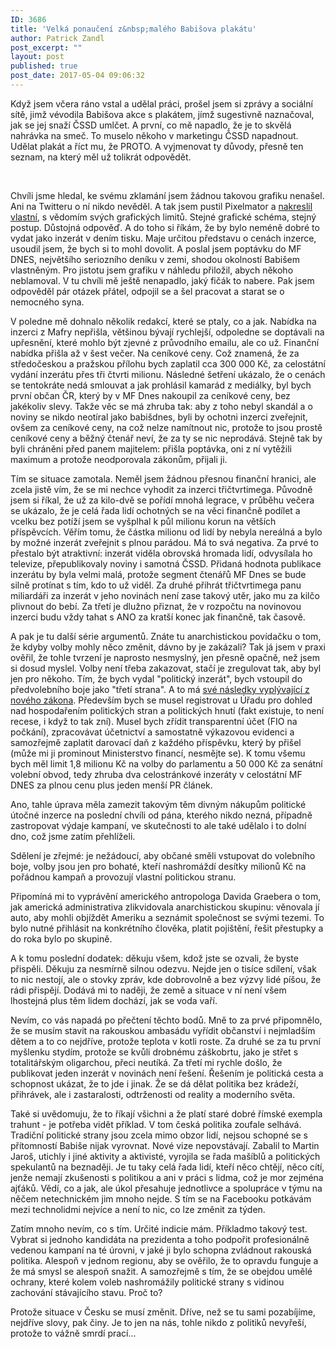 ```yaml
---
ID: 3686
title: 'Velká ponaučení z&nbsp;malého Babišova plakátu'
author: Patrick Zandl
post_excerpt: ""
layout: post
published: true
post_date: 2017-05-04 09:06:32
---
```

<p>Když jsem včera ráno vstal a udělal práci, prošel jsem si zprávy a sociální sítě, jimž vévodila Babišova akce s plakátem, jímž sugestivně naznačoval, jak se jej snaží ČSSD umlčet. A první, co mě napadlo, že je to skvělá nahrávka na smeč. To muselo někoho v marketingu ČSSD napadnout. Udělat plakát a říct mu, že PROTO. A vyjmenovat ty důvody, přesně ten seznam, na který měl už tolikrát odpovědět.</p>


<!--more-->

<p> </p>

<p>Chvíli jsme hledal, ke svému zklamání jsem žádnou takovou grafiku nenašel. Ani na Twitteru o ní nikdo nevěděl. A tak jsem pustil Pixelmator a <a href="https://www.marigold.cz/item/proc-ano-pak-bude-lip">nakreslil vlastní</a>, s vědomím svých grafických limitů. Stejné grafické schéma, stejný postup. Důstojná odpověď. A do toho si říkám, že by bylo neméně dobré to vydat jako inzerát v dením tisku. Maje určitou představu o cenách inzerce, usoudil jsem, že bych si to mohl dovolit. A poslal jsem poptávku do MF DNES, největšího seriozního deníku v zemi, shodou okolností Babišem vlastněným. Pro jistotu jsem grafiku v náhledu přiložil, abych někoho neblamoval. V tu chvíli mě ještě nenapadlo, jaký fičák to nabere. Pak jsem odpověděl pár otázek přátel, odpojil se a šel pracovat a starat se o nemocného syna.</p>

<p>V poledne mě dohnalo několik redakcí, které se ptaly, co a jak. Nabídka na inzerci z Mafry nepřišla, většinou bývají rychlejší, odpoledne se doptávali na upřesnění, které mohlo být zjevné z průvodního emailu, ale co už. Finanční nabídka přišla až v šest večer. Na ceníkové ceny. Což znamená, že za středočeskou a pražskou přílohu bych zaplatil cca 300 000 Kč, za celostátní vydání inzerátu přes tři čtvrti milionu. Následné šetření ukázalo, že o cenách se tentokráte nedá smlouvat a jak prohlásil kamarád z mediálky, byl bych první občan ČR, který by v MF Dnes nakoupil za ceníkové ceny, bez jakékoliv slevy. Takže věc se má zhruba tak: aby z toho nebyl skandál a o noviny se nikdo neotíral jako babišdnes, byli by ochotni inzerci zveřejnit, ovšem za ceníkové ceny, na což nelze namítnout nic, protože to jsou prostě ceníkové ceny a běžný čtenář neví, že za ty se nic neprodává. Stejně tak by byli chráněni před panem majitelem: přišla poptávka, oni z ní vytěžili maximum a protože neodporovala zákonům, přijali ji.</p>

<p>Tím se situace zamotala. Neměl jsem žádnou přesnou finanční hranici, ale zcela jistě vím, že se mi nechce vyhodit za inzerci třičtvrtimega. Původně jsem si říkal, že už za kilo-dvě se pořídí mnohá legrace, v průběhu večera se ukázalo, že je celá řada lidí ochotných se na věci finančně podílet a vcelku bez potíží jsem se vyšplhal k půl milionu korun na větších příspěvcích. Věřím tomu, že částka milionu od lidí by nebyla nereálná a bylo by možné inzerát zveřejnit s plnou parádou. Má to svá negativa. Za prvé to přestalo být atraktivní: inzerát viděla obrovská hromada lidí, odvysílala ho televize, přepublikovaly noviny i samotná ČSSD. Přidaná hodnota publikace inzerátu by byla velmi malá, protože segment čtenářů MF Dnes se bude silně protínat s tím, kdo to už viděl. Za druhé přihrát třičtvrtimega panu miliardáři za inzerát v jeho novinách není zase takový utěr, jako mu za kilčo plivnout do bebí. Za třetí je dlužno přiznat, že v rozpočtu na novinovou inzerci budu vždy tahat s ANO za kratší konec jak finančně, tak časově.</p>

<p>A pak je tu další série argumentů. Znáte tu anarchistickou povídačku o tom, že kdyby volby mohly něco změnit, dávno by je zakázali? Tak já jsem v praxi ověřil, že tohle tvrzení je naprosto nesmyslný, jen přesně opačně, než jsem si dosud myslel. Volby není třeba zakazovat, stačí je zregulovat tak, aby byl jen pro někoho. Tím, že bych vydal "politický inzerát", bych vstoupil do předvolebního boje jako "třetí strana". A to má <a href="https://www.hlidacstatu.cz/texty/volebni-kampan-angazovaneho-obcana/">své následky vyplývající z nového zákona</a>. Především bych se musel registrovat u Úřadu pro dohled nad hospodařením politických stran a politických hnutí (fakt existuje, to není recese, i když to tak zní). Musel bych zřídit transparentní účet (FIO na počkání), zpracovávat účetnictví a samostatně výkazovou evidenci a samozřejmě zaplatit darovací daň z každého příspěvku, který by přišel (může mi ji prominout Ministerstvo financí, nesmějte se). K tomu všemu bych měl limit 1,8 milionu Kč na volby do parlamentu a 50 000 Kč za senátní volební obvod, tedy zhruba dva celostránkové inzeráty v celostátní MF DNES za plnou cenu plus jeden menší PR článek.</p>

<p>Ano, tahle úprava měla zamezit takovým těm divným nákupům politické útočné inzerce na poslední chvíli od pána, kterého nikdo nezná, případně zastropovat výdaje kampaní, ve skutečnosti to ale také udělalo i to dolní dno, což jsme zatím přehlíželi. </p>

<p>Sdělení je zřejmé: je nežádoucí, aby občané směli vstupovat do volebního boje, volby jsou jen pro bohaté, kteří nashromáždí desítky milionů Kč na pořádnou kampaň a provozují vlastní politickou stranu.</p>

<p>Připomíná mi to vyprávění amerického antropologa Davida Graebera o tom, jak americká administrativa zlikvidovala anarchistickou skupinu: věnovala jí auto, aby mohli objíždět Ameriku a seznámit společnost se svými tezemi. To bylo nutné přihlásit na konkrétního člověka, platit pojištění, řešit přestupky a do roka bylo po skupině.</p>

<p>A k tomu poslední dodatek: děkuju všem, kdož jste se ozvali, že byste přispěli. Děkuju za nesmírně silnou odezvu. Nejde jen o tisíce sdílení, však to nic nestojí, ale o stovky zpráv, kde dobrovolně a bez výzvy lidé píšou, že rádi přispějí. Dodává mi to naději, že země a situace v ní není všem lhostejná plus těm lidem dochází, jak se voda vaří.</p>

<p>Nevím, co vás napadá po přečtení těchto bodů. Mně to za prvé připomnělo, že se musím stavit na rakouskou ambasádu vyřídit občanství i nejmladším dětem a to co nejdříve, protože teplota v kotli roste. Za druhé se za tu první myšlenku stydím, protože se kvůli drobnému záškobrtu, jako je střet s totalitářským oligarchou, přeci neutíká. Za třetí mi rychle došlo, že publikovat jeden inzerát v novinách není řešení. Řešením je politická cesta a schopnost ukázat, že to jde i jinak. Že se dá dělat politika bez krádeží, přihrávek, ale i zastaralosti, odtrženosti od reality a moderního světa.</p>

<p>Také si uvědomuju, že to říkají všichni a že platí staré dobré římské exempla trahunt - je potřeba vidět příklad. V tom česká politika zoufale selhává. Tradiční politické strany jsou zcela mimo obzor lidí, nejsou schopné se s přítomností Babiše nijak vyrovnat. Nové vize nepovstávají. Zabalil to Martin Jaroš, utichly i jiné aktivity a aktivisté, vyrojila se řada mašíblů a politických spekulantů na beznaději. Je tu taky celá řada lidí, kteří něco chtějí, něco cítí, jenže nemají zkušenosti s politikou a ani v práci s lidma, což je mor zejména ajťáků. Vědí, co a jak, ale úkol přesahuje jednotlivce a spolupráce v týmu na něčem netechnickém jim mnoho nejde. S tím se na Facebooku potkávám mezi technolidmi nejvíce a není to nic, co lze změnit za týden.</p>

<p>Zatím mnoho nevím, co s tím. Určité indicie mám. Příkladmo takový test. Vybrat si jednoho kandidáta na prezidenta a toho podpořit profesionálně vedenou kampaní na té úrovni, v jaké ji bylo schopna zvládnout rakouská politika. Alespoň v jednom regionu, aby se ověřilo, že to opravdu funguje a že má smysl se alespoň snažit. A samozřejmě s tím, že se obejdou umělé ochrany, které kolem voleb nashromážily politické strany s vidinou zachování stávajícího stavu. Proč to?</p>

<p>Protože situace v Česku se musí změnit. Dříve, než se tu sami pozabíjíme, nejdříve slovy, pak činy. Je to jen na nás, tohle nikdo z politiků nevyřeší, protože to vážně smrdí prací...</p>
